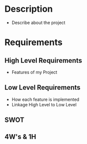 # Description
* Describe about the project

# Requirements

## High Level Requirements
* Features of my Project

## Low Level Requirements
* How each feature is implemented
* Linkage High Level to Low Level

## SWOT

## 4W's & 1H